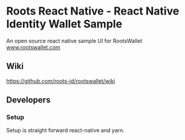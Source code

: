 # Roots React Native - React Native Identity Wallet Sample
An open source react native sample UI for RootsWallet
www.rootswallet.com

## Wiki
https://github.com/roots-id/rootswallet/wiki

## Developers
### Setup
Setup is straight forward react-native and yarn.
